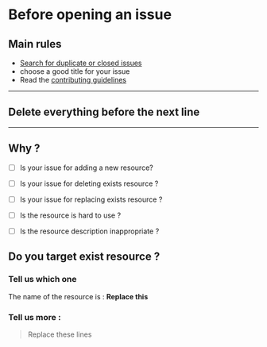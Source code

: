 # Before opening an issue

## Main rules

- [Search for duplicate or closed issues](https://github.com/mohanagy/performance_optimization/issues)
- choose a good title for your issue
- Read the [contributing guidelines](https://github.com/mohanagy/performance_optimization/blob/master/CONTRIBUTING.md)

---

## **Delete  everything before the next line**

---

## Why ?

- [ ] Is your issue for adding a new resource?
- [ ] Is your issue for deleting exists resource ?
- [ ] Is your issue for replacing exists resource ?
- [ ] Is the resource is hard to use ?

- [ ] Is the resource description inappropriate ?

## Do you target exist resource ?

### Tell us which one

The name of the resource is : **Replace this**

### Tell us more :

>Replace these lines
